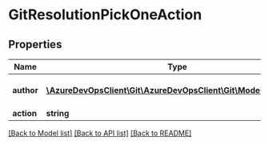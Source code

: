# GitResolutionPickOneAction

## Properties
Name | Type | Description | Notes
------------ | ------------- | ------------- | -------------
**author** | [**\AzureDevOpsClient\Git\AzureDevOpsClient\Git\Model\IdentityRef**](IdentityRef.md) | User who created the resolution. | [optional] 
**action** | **string** |  | [optional] 

[[Back to Model list]](../README.md#documentation-for-models) [[Back to API list]](../README.md#documentation-for-api-endpoints) [[Back to README]](../README.md)


